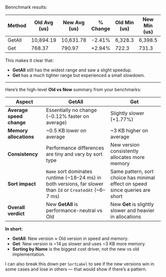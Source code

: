 Bennchmark results:

| Method | Old Avg (us) | New Avg (us) | % Change | Old Min (us) | New Min (us) | Old Max (us) | New Max (us) |
| ------ | ------------ | ------------ | -------- | ------------ | ------------ | ------------ | ------------ |
| GetAll | 10,894.19    | 10,631.78    | -2.41%   | 6,328.3      | 6,398.5      | 24,008.9     | 21,047.7     |
| Get    | 768.37       | 790.97       | +2.94%   | 722.3        | 731.3        | 883.0        | 916.0        |

This makes it clear that:

* **GetAll** still has the widest range and saw a slight speedup.
* **Get** has a much tighter range but experienced a small slowdown.

---

Here’s the high-level **Old vs New** summary from your benchmarks:

| Aspect                   | **GetAll**                                                                                                  | **Get**                                                                       |
| ------------------------ | ----------------------------------------------------------------------------------------------------------- | ----------------------------------------------------------------------------- |
| **Average speed change** | Essentially no change (−0.12% faster on average)                                                            | Slightly slower (+1.77%)                                                      |
| **Memory allocations**   | \~0.5 KB lower on average                                                                                   | \~3 KB higher on average                                                      |
| **Consistency**          | Performance differences are tiny and vary by sort type                                                      | New version consistently allocates more memory                                |
| **Sort impact**          | `Name` sort dominates runtime (\~18–24 ms) in both versions, far slower than `Id` or `CreatedAt` (\~6–7 ms) | Same pattern, sort choice has minimal effect on speed since queries are short |
| **Overall verdict**      | New **GetAll** is performance-neutral vs Old                                                                | New **Get** is slightly slower and heavier in allocations                     |

**In short:**

* **GetAll**: New version ≈ Old version in speed and memory.
* **Get**: New version is \~14 µs slower and uses \~3 KB more memory.
* **Sorting by Name** is the biggest cost driver, not the new vs old implementation.

I can also break this down per `SortLabel` to see if the new versions win in some cases and lose in others — that would show if there’s a pattern.
